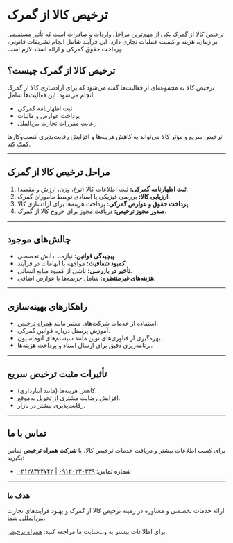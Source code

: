 
# ترخیص کالا از گمرک

[ترخیص کالا از گمرک](https://hamrahtarkhis.net/ترخیص-کالا/) یکی از مهم‌ترین مراحل واردات و صادرات است که تأثیر مستقیمی بر زمان، هزینه و کیفیت عملیات تجاری دارد. این فرآیند شامل انجام تشریفات قانونی، پرداخت حقوق گمرکی و ارائه اسناد لازم است.

## ترخیص کالا از گمرک چیست؟
ترخیص کالا به مجموعه‌ای از فعالیت‌ها گفته می‌شود که برای آزادسازی کالا از گمرک انجام می‌شود. این فعالیت‌ها شامل:
- ثبت اظهارنامه گمرکی
- پرداخت عوارض و مالیات
- رعایت مقررات تجارت بین‌الملل

ترخیص سریع و مؤثر کالا می‌تواند به کاهش هزینه‌ها و افزایش رقابت‌پذیری کسب‌وکارها کمک کند.

---

## مراحل ترخیص کالا از گمرک
1. **ثبت اظهارنامه گمرکی:** ثبت اطلاعات کالا (نوع، وزن، ارزش و مقصد).
2. **ارزیابی کالا:** بررسی فیزیکی یا اسنادی توسط مأموران گمرک.
3. **پرداخت حقوق و عوارض گمرکی:** پرداخت هزینه‌ها برای آزادسازی کالا.
4. **صدور مجوز ترخیص:** دریافت مجوز برای خروج کالا از گمرک.

---

## چالش‌های موجود
- **پیچیدگی قوانین:** نیازمند دانش تخصصی.
- **کمبود شفافیت:** مواجهه با ابهامات در فرآیند.
- **تأخیر در بازرسی:** ناشی از کمبود منابع انسانی.
- **هزینه‌های غیرمنتظره:** شامل جریمه‌ها یا عوارض اضافی.

---

## راهکارهای بهینه‌سازی
- استفاده از خدمات شرکت‌های معتبر مانند [همراه ترخیص](https://hamrahtarkhis.net).
- آموزش پرسنل درباره قوانین گمرکی.
- بهره‌گیری از فناوری‌های نوین مانند سیستم‌های اتوماسیون.
- برنامه‌ریزی دقیق برای ارسال اسناد و پرداخت هزینه‌ها.

---

## تأثیرات مثبت ترخیص سریع
- کاهش هزینه‌ها (مانند انبارداری).
- افزایش رضایت مشتری از تحویل به‌موقع.
- رقابت‌پذیری بیشتر در بازار.

---

## تماس با ما
برای کسب اطلاعات بیشتر و دریافت خدمات ترخیص کالا، با **شرکت همراه ترخیص** تماس بگیرید:
- شماره تماس: [۰۹۱۲۰۲۲۰۳۳۹](tel:09120220339) | [۰۲۱۲۸۴۲۲۷۴۲](tel:02128422742)

---

### هدف ما
ارائه خدمات تخصصی و مشاوره در زمینه ترخیص کالا از گمرک و بهبود فرآیندهای تجارت بین‌المللی شما.

برای اطلاعات بیشتر به وب‌سایت ما مراجعه کنید: [همراه ترخیص](https://hamrahtarkhis.net/ترخیص-کالا/).
